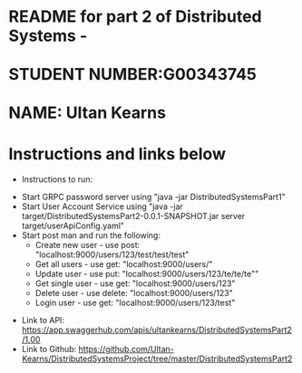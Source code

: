 # README for part 2 of Distributed Systems -<br><br> STUDENT NUMBER:G00343745<br> <br>NAME: Ultan Kearns
# Instructions and links below
+ Instructions to run:
 - Start GRPC password server using "java -jar DistributedSystemsPart1"
 - Start User Account Service using "java -jar target/DistributedSystemsPart2-0.0.1-SNAPSHOT.jar server target/userApiConfig.yaml"
 - Start post man and run the following:
    - Create new user - use post: "localhost:9000/users/123/test/test/test"
    - Get all users - use get: "localhost:9000/users/"
    - Update user - use put: "localhost:9000/users/123/te/te/te""
    - Get single user - use get: "localhost:9000/users/123"
    - Delete user - use delete: "localhost:9000/users/123"
    - Login user - use get: "localhost:9000/users/123/test"
+ Link to API: https://app.swaggerhub.com/apis/ultankearns/DistributedSystemsPart2/1.00
+ Link to Github: https://github.com/Ultan-Kearns/DistributedSystemsProject/tree/master/DistributedSystemsPart2
